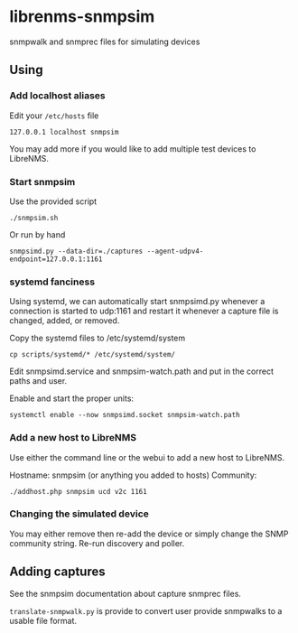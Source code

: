 # librenms-snmpsim
snmpwalk and snmprec files for simulating devices

## Using

### Add localhost aliases
Edit your `/etc/hosts` file
```
127.0.0.1 localhost snmpsim
```
You may add more if you would like to add multiple test devices to LibreNMS.

### Start snmpsim
Use the provided script
```
./snmpsim.sh
```

Or run by hand
```
snmpsimd.py --data-dir=./captures --agent-udpv4-endpoint=127.0.0.1:1161
```

### systemd fanciness
Using systemd, we can automatically start snmpsimd.py whenever a connection is started to udp:1161
and restart it whenever a capture file is changed, added, or removed.

Copy the systemd files to /etc/systemd/system
```
cp scripts/systemd/* /etc/systemd/system/
```
Edit snmpsimd.service and snmpsim-watch.path and put in the correct paths and user.

Enable and start the proper units:
```
systemctl enable --now snmpsimd.socket snmpsim-watch.path
```


### Add a new host to LibreNMS
Use either the command line or the webui to add a new host to LibreNMS.

Hostname: snmpsim (or anything you added to hosts)
Community: <The name of the file you want to simulate>

```
./addhost.php snmpsim ucd v2c 1161

```


### Changing the simulated device

You may either remove then re-add the device or simply change the SNMP community string.
Re-run discovery and poller.


## Adding captures

See the snmpsim documentation about capture snmprec files.


`translate-snmpwalk.py` is provide to convert user provide snmpwalks to a usable file format.
